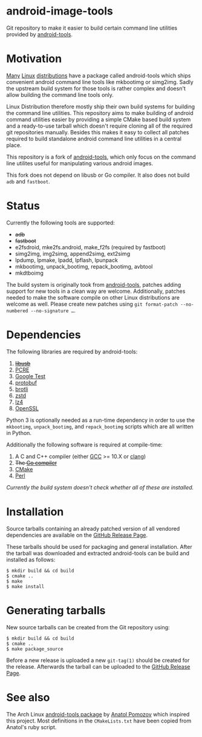 # android-image-tools

Git repository to make it easier to build certain command line
utilities provided by [android-tools][android-tools].

# Motivation

[Many][void-linux] [Linux][arch-linux] [distributions][alpine-linux] have
a package called android-tools which ships convenient android command
line tools like mkbootimg or simg2img. Sadly the upstream build system for
those tools is rather complex and doesn't allow building the command
line tools only.

Linux Distribution therefore mostly ship their own build systems for
building the command line utilities. This repository aims to make
building of android command utilities easier by providing a simple
CMake based build system and a ready-to-use tarball which doesn't
require cloning all of the required git repositories manually. Besides
this makes it easy to collect all patches required to build standalone
android command line utilities in a central place.

This repository is a fork of [android-tools](https://github.com/nmeum/android-tools.git),
which only focus on the command line utilites useful for manipulating various android images.

This fork does not depend on libusb or Go compiler. It also does not build `adb` and `fastboot`.

# Status

Currently the following tools are supported:

* ~~adb~~
* ~~fastboot~~
* e2fsdroid, mke2fs.android, make_f2fs (required by fastboot)
* simg2img, img2simg, append2simg, ext2simg
* lpdump, lpmake, lpadd, lpflash, lpunpack
* mkbootimg, unpack_bootimg, repack_bootimg, avbtool
* mkdtboimg

The build system is originally took from [android-tools](https://github.com/nmeum/android-tools.git),
patches adding support for new tools in a clean way are
welcome. Additionally, patches needed to make the software compile on
other Linux distributions are welcome as well. Please create new patches
using `git format-patch --no-numbered --no-signature …`.

# Dependencies

The following libraries are required by android-tools:

1. ~~[libusb][libusb]~~
2. [PCRE][PCRE]
3. [Google Test][gtest]
4. [protobuf][protobuf]
5. [brotli][brotli]
6. [zstd][zstd]
7. [lz4][lz4]
8. [OpenSSL][openssl]

Python 3 is optionally needed as a run-time dependency in order to use
the `mkbootimg`, `unpack_bootimg`, and `repack_bootimg` scripts which
are all written in Python.

Additionally the following software is required at compile-time:

1. A C and C++ compiler (either [GCC][gcc] >= 10.X or [clang][clang])
2. ~~The [Go compiler][golang]~~
3. [CMake][cmake]
4. [Perl][perl]

*Currently the build system doesn't check whether all of these are installed.*

# Installation

Source tarballs containing an already patched version of all vendored
dependencies are available on the [GitHub Release Page][release-page].

These tarballs should be used for packaging and general installation.
After the tarball was downloaded and extracted android-tools can be
build and installed as follows:

	$ mkdir build && cd build
	$ cmake ..
	$ make
	$ make install

# Generating tarballs

New source tarballs can be created from the Git repository using:

	$ mkdir build && cd build
	$ cmake ..
	$ make package_source

Before a new release is uploaded a new `git-tag(1)` should be created
for the release. Afterwards the tarball can be uploaded to the [GitHub
Release Page][release-page].

# See also

The Arch Linux [android-tools package][arch-linux] by [Anatol Pomozov][anatol.pomozov]
which inspired this project. Most definitions in the `CMakeLists.txt`
have been copied from Anatol's ruby script.

[android-tools]: https://sites.google.com/a/android.com/tools/
[void-linux]: https://github.com/void-linux/void-packages/tree/master/srcpkgs/android-tools
[arch-linux]: https://www.archlinux.org/packages/community/x86_64/android-tools/
[alpine-linux]: https://pkgs.alpinelinux.org/package/edge/testing/x86_64/android-tools
[release-page]: ../../releases
[libusb]: http://libusb.info/
[PCRE]: http://pcre.sourceforge.net/
[gtest]: https://github.com/google/googletest
[gcc]: https://gcc.gnu.org/
[clang]: https://llvm.org/
[golang]: https://golang.org/
[cmake]: https://cmake.org/
[perl]: https://www.perl.org/
[protobuf]: https://github.com/protocolbuffers/protobuf
[brotli]: https://github.com/google/brotli
[zstd]: https://facebook.github.io/zstd/
[lz4]: https://github.com/lz4/lz4
[anatol.pomozov]: https://github.com/anatol
[openssl]: https://www.openssl.org/
